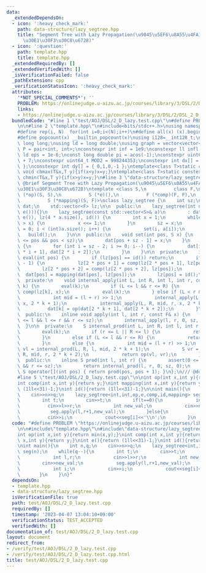 ```yaml
---
data:
  _extendedDependsOn:
  - icon: ':heavy_check_mark:'
    path: data-structure/lazy_segtree.hpp
    title: "Segment Tree with Lazy Propagation(\u9045\u5EF6\u8A55\u4FA1\u30BB\u30B0\
      \u30E1\u30F3\u30C8\u6728)"
  - icon: ':question:'
    path: template.hpp
    title: template.hpp
  _extendedRequiredBy: []
  _extendedVerifiedWith: []
  _isVerificationFailed: false
  _pathExtension: cpp
  _verificationStatusIcon: ':heavy_check_mark:'
  attributes:
    '*NOT_SPECIAL_COMMENTS*': ''
    PROBLEM: https://onlinejudge.u-aizu.ac.jp/courses/library/3/DSL/2/DSL_2_D
    links:
    - https://onlinejudge.u-aizu.ac.jp/courses/library/3/DSL/2/DSL_2_D
  bundledCode: "#line 1 \"test/AOJ/DSL/2_D_lazy.test.cpp\"\n#define PROBLEM \"https://onlinejudge.u-aizu.ac.jp/courses/library/3/DSL/2/DSL_2_D\"\
    \n\n#line 2 \"template.hpp\"\n#include<bits/stdc++.h>\nusing namespace std;\n\
    #define rep(i, N)  for(int i=0;i<(N);i++)\n#define all(x) (x).begin(),(x).end()\n\
    #define popcount(x) __builtin_popcount(x)\nusing i128=__int128_t;\nusing ll =\
    \ long long;\nusing ld = long double;\nusing graph = vector<vector<int>>;\nusing\
    \ P = pair<int, int>;\nconstexpr int inf = 1e9;\nconstexpr ll infl = 1e18;\nconstexpr\
    \ ld eps = 1e-6;\nconst long double pi = acos(-1);\nconstexpr uint64_t MOD = 1e9\
    \ + 7;\nconstexpr uint64_t MOD2 = 998244353;\nconstexpr int dx[] = { 1,0,-1,0\
    \ };\nconstexpr int dy[] = { 0,1,0,-1 };\ntemplate<class T>static constexpr inline\
    \ void chmax(T&x,T y){if(x<y)x=y;}\ntemplate<class T>static constexpr inline void\
    \ chmin(T&x,T y){if(x>y)x=y;}\n#line 3 \"data-structure/lazy_segtree.hpp\"\n///\
    \ @brief Segment Tree with Lazy Propagation(\u9045\u5EF6\u8A55\u4FA1\u30BB\u30B0\
    \u30E1\u30F3\u30C8\u6728)\ntemplate <class S,\n          class F,\n          S\
    \ (*op)(S, S),\n          S (*e)(),\n          F (*comp)(F, F),\n          F (*id)(),\n\
    \          S (*mapping)(S, F)>\nclass lazy_segtree {\n    int sz;\n    std::vector<S>\
    \ dat;\n    std::vector<F> lz;\n\n  public:\n    lazy_segtree(int n) : lazy_segtree(std::vector<S>(n,\
    \ e())){}\n    lazy_segtree(const std::vector<S>& a)\n        : dat(4 * a.size(),\
    \ e()), lz(4 * a.size(), id()) {\n        int x = 1;\n        while ((int)a.size()\
    \ > x) {\n            x <<= 1;\n        }\n        sz = x;\n        for (int i\
    \ = 0; i < (int)a.size(); i++) {\n            set(i, a[i]);\n        }\n     \
    \   build();\n    }\n\n  public:\n    void set(int pos, S x) {\n        assert(0\
    \ <= pos && pos < sz);\n        dat[pos + sz - 1] = x;\n    }\n    void build()\
    \ {\n        for (int i = sz - 2; i >= 0; i--) {\n            dat[i] = op(dat[2\
    \ * i + 1], dat[2 * i + 2]);\n        }\n    }\n\n  private:\n    inline void\
    \ eval(int pos) {\n        if (lz[pos] == id()) return;\n        if (pos < sz\
    \ - 1) {\n            lz[2 * pos + 1] = comp(lz[2 * pos + 1], lz[pos]);\n    \
    \        lz[2 * pos + 2] = comp(lz[2 * pos + 2], lz[pos]);\n        }\n      \
    \  dat[pos] = mapping(dat[pos], lz[pos]);\n        lz[pos] = id();\n    }\n\n\
    \  private:\n    void internal_apply(int L, int R, int l, int r, const F& x, int\
    \ k) {\n        eval(k);\n        if (L <= l && r <= R) {\n            lz[k] =\
    \ comp(lz[k], x);\n            eval(k);\n        } else if (L < r && l < R) {\n\
    \            int mid = (l + r) >> 1;\n            internal_apply(L, R, l, mid,\
    \ x, 2 * k + 1);\n            internal_apply(L, R, mid, r, x, 2 * k + 2);\n  \
    \          dat[k] = op(dat[2 * k + 1], dat[2 * k + 2]);\n        }\n    }\n\n\
    \  public:\n    inline void apply(int l, int r, const F& x) {\n        assert(0\
    \ <= l && l <= r && r <= sz);\n        internal_apply(l, r, 0, sz, x, 0);\n  \
    \  }\n\n  private:\n    S internal_prod(int L, int R, int l, int r, int k) {\n\
    \        eval(k);\n        if (r <= L || R <= l) {\n            return e();\n\
    \        }\n        else if (L <= l && r <= R) {\n            return dat[k];\n\
    \        }\n        else {\n            int mid = (l + r) >> 1;\n            S\
    \ vl = internal_prod(L, R, l, mid, 2 * k + 1);\n            S vr = internal_prod(L,\
    \ R, mid, r, 2 * k + 2);\n            return op(vl, vr);\n        }\n    }\n\n\
    \  public:\n    inline S prod(int l, int r) {\n        assert(0 <= l && l <= r\
    \ && r <= sz);\n        return internal_prod(l, r, 0, sz, 0);\n    }\n    inline\
    \ S operator[](int pos) { return prod(pos, pos + 1); }\n};\n/// @docs docs/data-structure/lazy_segtree.md\n\
    #line 5 \"test/AOJ/DSL/2_D_lazy.test.cpp\"\n\nint op(int x,int y){return min(x,y);}\n\
    int comp(int x,int y){return y;}\nint mapping(int x,int y){return y;}\nint e(){return\
    \ (1ll<<31)-1;}\nint id(){return (1ll<<31)-1;}\n\nint main(){\n    int n,q;\n\
    \    cin>>n>>q;\n    lazy_segtree<int,int,op,e,comp,id,mapping> seg(n);\n    while(q--){\n\
    \        int t;\n        cin>>t;\n        if(t==0){\n            int l,r;\n  \
    \          cin>>l>>r;\n            int new_val;\n            cin>>new_val;\n \
    \           seg.apply(l,r+1,new_val);\n        }else{\n            int i;\n  \
    \          cin>>i;\n            cout<<seg[i]<<'\\n';\n        }\n    }\n}\n"
  code: "#define PROBLEM \"https://onlinejudge.u-aizu.ac.jp/courses/library/3/DSL/2/DSL_2_D\"\
    \n\n#include\"template.hpp\"\n#include\"data-structure/lazy_segtree.hpp\"\n\n\
    int op(int x,int y){return min(x,y);}\nint comp(int x,int y){return y;}\nint mapping(int\
    \ x,int y){return y;}\nint e(){return (1ll<<31)-1;}\nint id(){return (1ll<<31)-1;}\n\
    \nint main(){\n    int n,q;\n    cin>>n>>q;\n    lazy_segtree<int,int,op,e,comp,id,mapping>\
    \ seg(n);\n    while(q--){\n        int t;\n        cin>>t;\n        if(t==0){\n\
    \            int l,r;\n            cin>>l>>r;\n            int new_val;\n    \
    \        cin>>new_val;\n            seg.apply(l,r+1,new_val);\n        }else{\n\
    \            int i;\n            cin>>i;\n            cout<<seg[i]<<'\\n';\n \
    \       }\n    }\n}"
  dependsOn:
  - template.hpp
  - data-structure/lazy_segtree.hpp
  isVerificationFile: true
  path: test/AOJ/DSL/2_D_lazy.test.cpp
  requiredBy: []
  timestamp: '2023-04-07 13:04:10+09:00'
  verificationStatus: TEST_ACCEPTED
  verifiedWith: []
documentation_of: test/AOJ/DSL/2_D_lazy.test.cpp
layout: document
redirect_from:
- /verify/test/AOJ/DSL/2_D_lazy.test.cpp
- /verify/test/AOJ/DSL/2_D_lazy.test.cpp.html
title: test/AOJ/DSL/2_D_lazy.test.cpp
---
```

